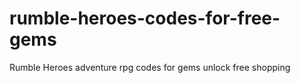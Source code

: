# rumble-heroes-codes-for-free-gems
Rumble Heroes adventure rpg codes for gems unlock free shopping
